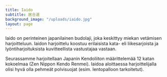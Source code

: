```yaml
---
title: Iaido
subtitle: 居合道
background_image: "/uploads/iaido.jpg"
layout: page
---
```


Iaido on perinteinen japanilainen budolaji, joka keskittyy miekan vetämisen harjoitteluun. Iaidon harjoittelu koostuu erilaisista kata- eli liikesarjoista ja lyöntiharjoituksista kuvitteellista vastustajaa vastaan.

Seurassamme harjoitellaan Japanin Kendoliiton määrittelemää 12 katan kokoelmaa (Zen Nippon Kendo Renmei). Iaidoa aloittaessa harjoittelijalla olisi hyvä olla pehmeät polvisuojat (esim. lentopalloon tarkoitetut).
